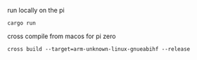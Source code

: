 run locally on the pi

    cargo run

cross compile from macos for pi zero

    cross build --target=arm-unknown-linux-gnueabihf --release
